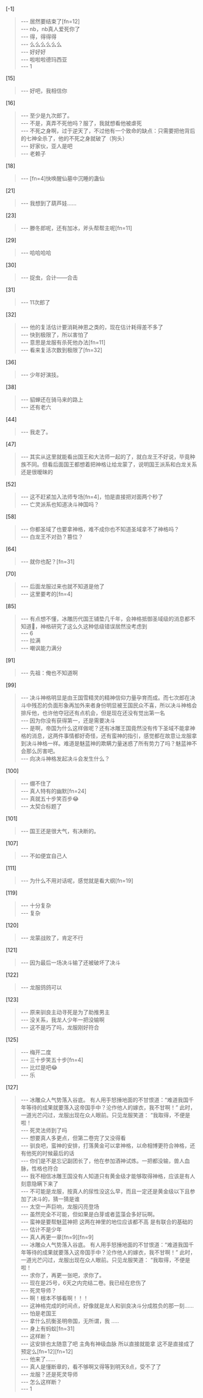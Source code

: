 
[-1] 
>--- 居然要结束了[fn=12]<br>
>--- nb，nb真人爱死你了<br>
>--- 得，得得得<br>
>--- 么么么么么么<br>
>--- 好好好<br>
>--- 啦啦啦德玛西亚<br>
>--- 1<br>

[15] 
>--- 好吧，我相信你<br>

[16] 
>--- 至少是九次郎了。<br>
>--- 不是，真弄不死他吗？服了，我就想看他被虐死<br>
>--- 不死之身啊，过于逆天了，不过他有一个致命的缺点：只需要把他背后的七神全杀了，他的不死之身就破了（狗头）<br>
>--- 好家伙，亚人是吧<br>
>--- 老赖子<br>

[18] 
>--- [fn=4]快唤醒仙墓中沉睡的蛊仙<br>

[21] 
>--- 我想到了葫芦娃……<br>

[23] 
>--- 滕冬郎呢，还有加冰，斧头帮帮主呢[fn=11]<br>

[29] 
>--- 哈哈哈哈<br>

[30] 
>--- 捉虫，合计——合击<br>

[31] 
>--- 11次郎了<br>

[32] 
>--- 他的复活估计要消耗神恩之类的，现在估计耗得差不多了<br>
>--- 快到极限了，所以害怕了<br>
>--- 意思是龙服有杀死他办法[fn=11]<br>
>--- 看来复活次数到极限了[fn=32]<br>

[36] 
>--- 少年好演技。<br>

[38] 
>--- 貂蝉还在骑马来的路上<br>
>--- 还有老六<br>

[44] 
>--- 我走了。<br>

[47] 
>--- 其实从这里就能看出国王和大法师一起的了，就白龙王不好说，毕竟种族不同。但看后面国王都想着把神格让给龙蒙了，说明国王派系和白龙关系还是很暧昧的<br>

[52] 
>--- 这不赶紧加入法师专场[fn=4]，怕是直接把对面两个秒了<br>
>--- 亡灵派系也知道决斗神国吗？<br>

[58] 
>--- 你都圣域了也要拿神格，难不成你也不知道圣域拿不了神格吗？<br>
>--- 白龙王不对劲？篡位？<br>

[64] 
>--- 就你也配？[fn=31]<br>

[70] 
>--- 后面龙服过来也就不知道是他了<br>
>--- 这里要考的[fn=4]<br>

[85] 
>--- 有点想不懂，冰雕历代国王铺垫几千年，会神格抵御圣域级的消息都不知道🤔，神格研究了这么久这种低级错误居然没考虑到<br>
>--- 6<br>
>--- 拉满<br>
>--- 嘲讽能力满分<br>

[91] 
>--- 先祖：俺也不知道啊<br>

[99] 
>--- 决斗神格明显是由王国雪精灵的精神信仰力量孕育而成。而七次郎在决斗中残忍的负面形象再加外来者身份明显被王国民众不喜，所以决斗神格会排斥他，也许他夺冠还有点机会，但是现在还没有觉出第一名<br>
>--- 因为你没有获得第一，还是需要决斗<br>
>--- 是啊，帝国为什么这样做呢？还有冰雕王国竟然没有传下圣域不能拿神格的消息，这两件事情都好奇怪，还有蛮神的指引，感觉都在故意让龙服拿到决斗神格一样。难道是魅蓝神的欺瞒力量迷惑了所有势力了吗？魅蓝神不会那么厉害吧。<br>
>--- 向决斗神格发起决斗会发生什么？<br>

[100] 
>--- 绷不住了<br>
>--- 真人特有的幽默[fn=24]<br>
>--- 真就五十步笑百步😂<br>
>--- 太契合标题了<br>

[101] 
>--- 国王还是很大气，有决断的。<br>

[107] 
>--- 不如便宜自己人<br>

[111] 
>--- 为什么不用对话呢，感觉就是看大纲[fn=19]<br>

[119] 
>--- 十分复杂<br>
>--- 复杂<br>

[120] 
>--- 龙蒙战败了，肯定不行<br>

[121] 
>--- 因为最后一场决斗输了还被破坏了决斗<br>

[122] 
>--- 龙服鸽鸽可以<br>

[123] 
>--- 原来驯良主动寻死是为了助推男主<br>
>--- 没关系，我龙人少年一把没输啊<br>
>--- 这不是巧了吗，龙服刚好符合<br>

[125] 
>--- 梅开二度<br>
>--- 三十步笑五十步[fn=4]<br>
>--- 比烂是吧😂<br>
>--- 乐<br>

[127] 
>--- 冰雕众人气势落入谷底。
有人用手怒捶地面的不甘恨道：“难道我国千年等待的成果就要落入这帝国手中？沦作他人的嫁衣，我不甘啊！”
此时，一道光芒闪过，龙服出现在众人眼前。只见龙服笑道：
“我取得，不便是啦！<br>
>--- 死灵法师到了吗<br>
>--- 想要真人多更点，但第二卷完了又没得看<br>
>--- 驯良吧，蛮神的安排，打落黄金可以拿神格，以命相博更符合神格，还有他死的时候最后的话<br>
>--- 你们是不是忘记副团长了，他在参加酒神试炼。一把都没输，兽人血脉，性格也符合<br>
>--- 我不相信冰雕王国没有人知道只有黄金级才能够取得神格，应该是有人刻意隐瞒下来了<br>
>--- 不可能是龙服，按真人的尿性没这么早，而且一定还是黄金级以下且参加了决斗的，猜一猜是谁<br>
>--- 太空一声巨响，龙服闪亮登场<br>
>--- 虽然完全不可能，但如果是白芽或者蓝藻会多好玩啊。<br>
>--- 蛮神是要帮魅蓝神把  这两在神里的地位应该都不高 是有联合的基础的<br>
>--- 估计不是少年<br>
>--- 真人再更一章[fn=9][fn=9]<br>
>--- 冰雕众人气势落入谷底。
有人用手怒捶地面的不甘恨道：“难道我国千年等待的成果就要落入这帝国手中？沦作他人的嫁衣，我不甘啊！”
此时，一道光芒闪过，龙服出现在众人眼前。只见龙服笑道：
“我取得，不便是啦！<br>
>--- 求你了，再更一张吧，求你了。<br>
>--- 现在是25号，6天之内完结二卷。我已经在悲伤了<br>
>--- 死灵导师？<br>
>--- 啊！根本不够看啊！！！<br>
>--- 这神格完成的时间点，好像就是龙人和驯良决斗分成胜负的那一刻……<br>
>--- 怕是老国王<br>
>--- 拿什么抗衡圣明帝国，无所谓，我 .....<br>
>--- 身上有蚂蚁[fn=31]<br>
>--- 这样断？<br>
>--- 这安排也太随意了吧   主角有神级血脉   所以直接就能拿   这不是直接成了预定么[fn=12][fn=12]<br>
>--- 他来了……<br>
>--- 真人是懂断章的，看不够啊又得等到明天8点，受不了了<br>
>--- 龙服？还是死灵导师<br>
>--- 怎么这样断？<br>
>--- 1<br>
